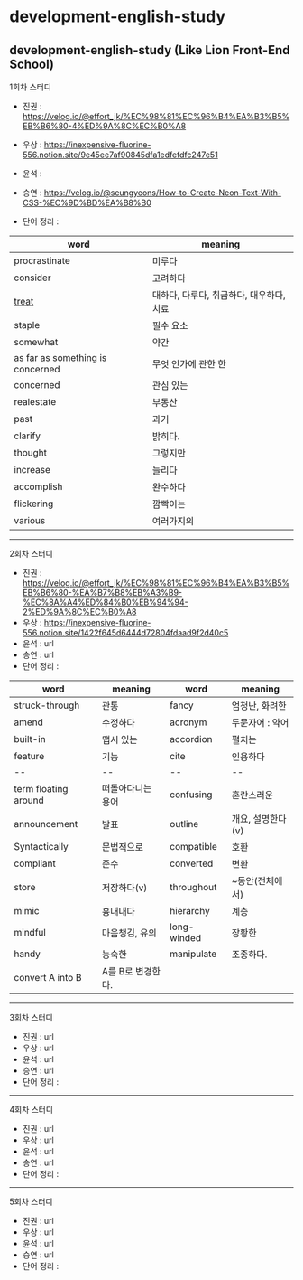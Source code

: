 # development-english-study
development-english-study (Like Lion Front-End School)
---
1회차 스터디
- 진권 : https://velog.io/@effort_jk/%EC%98%81%EC%96%B4%EA%B3%B5%EB%B6%80-4%ED%9A%8C%EC%B0%A8
- 우상 : https://inexpensive-fluorine-556.notion.site/9e45ee7af90845dfa1edfefdfc247e51
- 윤석 : 
- 승연 : https://velog.io/@seungyeons/How-to-Create-Neon-Text-With-CSS-%EC%9D%BD%EA%B8%B0

- 단어 정리 :

| word | meaning |
| -- | -- |
| procrastinate | 미루다 |
| consider | 고려하다 |
| [treat](https://engoo.co.kr/app/words/word/treat/zga0ELstQmCjlQAAAC9nAA) | 대하다, 다루다, 취급하다, 대우하다, 치료 |
| staple | 필수 요소 |
| somewhat | 약간 |
| as far as something is concerned | 무엇 인가에 관한 한 |
| concerned | 관심 있는 |
| realestate | 부동산 |
| past | 과거 |
| clarify | 밝히다. |
| thought | 그렇지만 |
| increase | 늘리다 |
| accomplish | 완수하다 |
| flickering | 깜빡이는 |
| various | 여러가지의 |

---
2회차 스터디
- 진권 : https://velog.io/@effort_jk/%EC%98%81%EC%96%B4%EA%B3%B5%EB%B6%80-%EA%B7%B8%EB%A3%B9-%EC%8A%A4%ED%84%B0%EB%94%94-2%ED%9A%8C%EC%B0%A8
- 우상 : https://inexpensive-fluorine-556.notion.site/1422f645d6444d72804fdaad9f2d40c5
- 윤석 : url
- 승연 : url
- 단어 정리 :  

| word | meaning | word | meaning |
| -- | -- | -- | -- |
| struck-through | 관통 | fancy | 엄청난, 화려한 |
| amend | 수정하다 | acronym | 두문자어 : 약어 |
| built-in | 맵시 있는 | accordion | 펼치는 |
| feature | 기능 | cite | 인용하다 |
| -- | -- | -- | -- |
| term floating around | 떠돌아다니는 용어 | confusing | 혼란스러운 |
| announcement | 발표 | outline | 개요, 설명한다(v) |
| Syntactically | 문법적으로 | compatible | 호환 |
| compliant | 준수 | converted | 변환 |
| store | 저장하다(v) | throughout | ~동안(전체에서) |
| mimic | 흉내내다 | hierarchy | 계층 |
| mindful | 마음챙김, 유의 | long-winded | 장황한 |
| handy | 능숙한 | manipulate | 조종하다. |
| convert A into B | A를 B로 변경한다. |




---
3회차 스터디
- 진권 : url
- 우상 : url
- 윤석 : url
- 승연 : url
- 단어 정리 :  
---
4회차 스터디
- 진권 : url
- 우상 : url
- 윤석 : url
- 승연 : url
- 단어 정리 :  
---
5회차 스터디
- 진권 : url
- 우상 : url
- 윤석 : url
- 승연 : url
- 단어 정리 :  
